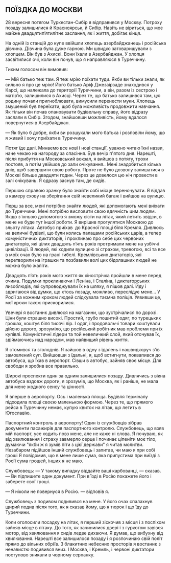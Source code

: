 ## ПОЇЗДКА ДО МОСКВИ

28 вересня потягом Туркестан-Сибір я відправився у Москву.
Потроху позаду залишилися й Красноярськ, й Сибір.
Навіть не віриться, що моє майже двадцятип’ятилітнє заслання, як і життя, добігає кінця.

На одній із станцій до купе ввійшли хлопець азербайджанець і російська дівчина.
Дівчина була дуже гарною.
Ми швидко затоваришували з хлопцем.
Він був з Ахискі.
Вони їхали в Азербайджан.
У хлопця засвітилися очі, коли він почув, що я направляюся в Туреччину.

Тихим голосом він вимовив:

— Мій батько теж там.
Я теж мрію поїхати туди.
Якби ви тільки знали, як сильно я про це мрію!
Його батько Аріф Джезаірзаде знаходився у Карсі, що належала до території Туреччини, а він, разом із сестрою і матір’ю, залишилися в Ахисці.
Через те, що батько залишився там, цю родину почали пригноблювати, вимусили перенести муки.
Хлопець змушений був переїхати, щоб була можливість продовжити навчання.
Як тільки він почав опановувати будівельну справу, його відразу заслали в Сибір.
Згодом, знайшовши можливість, йому вдалося повернутися в Азербайджан.

— Як було б добре, якби ви розшукали мого батька і розповіли йому, що я живий і хочу приїхати в Туреччину.

Потяг їде далі.
Минаємо все нові і нові станції, уважно читаю їхні назви, наче чекаю на нагороду за спасіння.
Був вечір п'ятого дня.
Нарешті, після прибуття на Московський вокзал, я вийшов з потягу, трохи постояв, а потім увійшов до зали очікування..
Мені знадобиться кілька днів, щоб завершити свою роботу.
Проте не було дозволу залишатися в Москві більше двадцяти годин.
Через це довелося цю ніч провести в залі очікувань.
Я одразу заснув там, де сидів.

Першою справою зранку було знайти собі місце переночувати.
Я віддав в камеру схову на зберігання свій невеликий багаж і вийшов на вулицю.

Перш за все, мені потрібно знайти людей, які допомогають мені виїхати до Туреччини.
Мені потрібно висловити свою вдячність цим людям.
Якщо з їхньою допомогою я зможу сісти на літак, який летить звідси, в мене не буде тут іншої роботи.
Я вирішив прогулятися Москвою до зльоту літака.
Автобус приїхав  до Красної площі біля Кремля.
Дивлюсь на величні будівлі, що були колись палацами російських царів, а тепер комуністичних диктаторів, і проклинаю про себе цих червоних диктаторів, які цілих двадцять п’ять років протримали мене на узбіччі цивілізації.
В людей, які ходили вулицею зі страхом, тревогою, всі та все в моїх очах було на грані гибелі.
Кремлівських диктаторів, які перетворили на іграшки та позбавили волі цих бідолашних людей не можна було жаліти.

Двадцять п’ять років мого життя як кінострічка пройшли в мене перед очима.
Подумки проклинаючи і Леніна, і Сталіна, і диктаторських лизоблюдів, які супроводжували їх на шляху, я пішов далі.
Йду і здригаюся від думки, що хтось позаду, можливо, переслідує мене...
У Росії за кожним кроком людей слідкувала таємна поліція.
Уявивши це, мої кроки також прискорилися.

Увечері я востаннє дивлюся на магазини, що зустрічалися по дорозі.
Ціни були страшно високі.
Простий, грубо пошитий одяг, по турецьких грошах, коштує біля тисячі лір.
І одяг, і продовольчі товари коштували дійсно дорого, зрозуміло, що російський робітник мав проблеми при їх купівлі.
Комуністичні лідери та той невеличкий слой, який оточував їх, здіймаючись над народом, мав найвищий рівень життя.

Я стомився та зголоднів.
Я зайшов в одну з їдалень і нашвидкоруч з’їв замовлений суп.
Вийшовши з їдальні, я, щоб встигнути, поквапився до автобуса, що їхав в аеропорт.
Сівши в автобус, зайняв своє місце.
Для свободи я зробив все правильно.

Широкі проспекти один за одним залишилися позаду.
Дивлячись з вікна автобуса вздовж дороги, я зрозумів, що Москва, як і раніше, не мала для мене жодного сенсу та цінності.

Я вперше в аеропорту.
Ось і маленька площа.
Будівля терміналу підходила площі своєю маленькою формою.
Через те, що прямого рейса в Туреччину немає, купую квиток на літак, що летить в Югославію.

Паспортний контроль в аеропорту!
Один із службовців зібрав документи пасажирів для паспортного контролю.
Службовець, що взяв мій паспорт, усе ходить повз мене, але не каже ні слова.
Я почуваю, як від хвилювання і страху завмерло серце і починає ціпеніти моє тіло, думаючи "якби ж я зумів піти з цієї держави" я читав молитви.
Незабаром підійшов інший службовець і запитав, чи маю я при собі гроші
Я повідомив, що в мене лише сума, яка припустима при виїзді з Росії сума грошей, інших я не маю.

Службовець:
— У такому випадку віддайте ваші карбованці, — сказав.
— Ви підпишете один документ.
При в’їзді в Росію покажете його і заберете свої гроші.

— Я ніколи не повернуся в Росію. — відповів я.

Службовець з подивом подивився на мене.
У його очах спалахнув щирий подив після того, як я сказав йому, що я тюрок і що їду до Туреччини.

Коли оголосили посадку на літак, я перший зіскочив з місця і з поспіхом зайняв місце в літаку.
До того, як зачинилися двері і з гуркотом завівся мотор, від хвилювання я сидів ледве дихаючи.
Я думав, що вибухну від хвилювання.
Нарешті все залишилося позаду і я розпочинаю свій політ прямо до вільних обріїв.
З блакитних небесних просторів я востаннє з ненавистю подивився вниз.
І Москва, і Кремль, і червоні диктатори поступово зникали в чорному серпанку.
